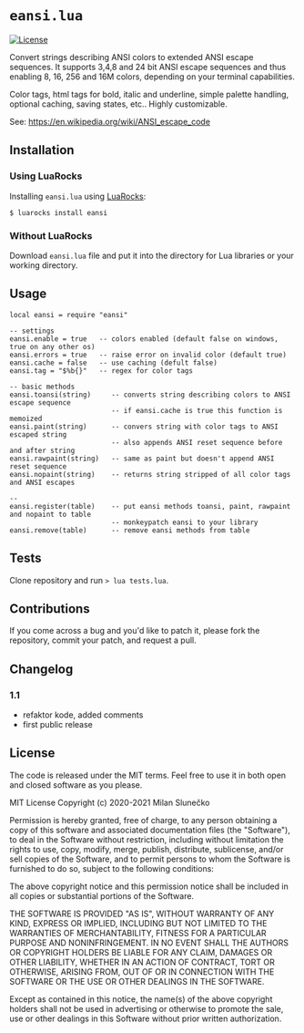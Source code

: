 # `eansi.lua`

[![License](https://img.shields.io/:license-mit-blue.svg)](https://mit-license.org)

Convert strings describing ANSI colors to extended ANSI escape sequences.
It supports 3,4,8 and 24 bit ANSI escape sequences and thus enabling 8, 16, 256
and 16M colors, depending on your terminal capabilities.

Color tags, html tags for bold, italic and underline, simple palette handling,
optional caching, saving states, etc.. Highly customizable.

See: <https://en.wikipedia.org/wiki/ANSI_escape_code>

## Installation

### Using LuaRocks

Installing `eansi.lua` using [LuaRocks](https://www.luarocks.org/):

`$ luarocks install eansi`

### Without LuaRocks

Download `eansi.lua` file and put it into the directory for Lua libraries or
your working directory.

## Usage

```
local eansi = require "eansi"

-- settings
eansi.enable = true   -- colors enabled (default false on windows, true on any other os)
eansi.errors = true   -- raise error on invalid color (default true)
eansi.cache = false   -- use caching (defult false)
eansi.tag = "$%b{}"   -- regex for color tags

-- basic methods
eansi.toansi(string)     -- converts string describing colors to ANSI escape sequence
                         -- if eansi.cache is true this function is memoized
eansi.paint(string)      -- convers string with color tags to ANSI escaped string
                         -- also appends ANSI reset sequence before and after string
eansi.rawpaint(string)   -- same as paint but doesn't append ANSI reset sequence
eansi.nopaint(string)    -- returns string stripped of all color tags and ANSI escapes

-- 
eansi.register(table)    -- put eansi methods toansi, paint, rawpaint and nopaint to table
                         -- monkeypatch eansi to your library
eansi.remove(table)      -- remove eansi methods from table

```

## Tests

Clone repository and run `> lua tests.lua`.

## Contributions

If you come across a bug and you'd like to patch it, please fork the repository,
commit your patch, and request a pull.

## Changelog

### 1.1

- refaktor kode, added comments
- first public release

## License

The code is released under the MIT terms. Feel free to use it in both open and
closed software as you please.

MIT License
Copyright (c) 2020-2021 Milan Slunečko

Permission is hereby granted, free of charge, to any person obtaining a copy
of this software and associated documentation files (the "Software"), to deal
in the Software without restriction, including without limitation the rights
to use, copy, modify, merge, publish, distribute, sublicense, and/or sell
copies of the Software, and to permit persons to whom the Software is
furnished to do so, subject to the following conditions:

The above copyright notice and this permission notice shall be included in all
copies or substantial portions of the Software.

THE SOFTWARE IS PROVIDED "AS IS", WITHOUT WARRANTY OF ANY KIND, EXPRESS OR
IMPLIED, INCLUDING BUT NOT LIMITED TO THE WARRANTIES OF MERCHANTABILITY,
FITNESS FOR A PARTICULAR PURPOSE AND NONINFRINGEMENT. IN NO EVENT SHALL THE
AUTHORS OR COPYRIGHT HOLDERS BE LIABLE FOR ANY CLAIM, DAMAGES OR OTHER
LIABILITY, WHETHER IN AN ACTION OF CONTRACT, TORT OR OTHERWISE, ARISING FROM,
OUT OF OR IN CONNECTION WITH THE SOFTWARE OR THE USE OR OTHER DEALINGS IN THE
SOFTWARE.

Except as contained in this notice, the name(s) of the above copyright holders
shall not be used in advertising or otherwise to promote the sale, use or other
dealings in this Software without prior written authorization.
